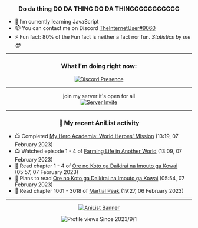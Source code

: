 <div align="center">

### Do da thing DO DA THING DO DA THINGGGGGGGGGGG
</div>

- 🌱 I’m currently learning JavaScript
- 📫 You can contact me on Discord [TheInternetUser#9060](https://discord.com/users/534117072796385300)
- ⚡ Fun fact: 80% of the Fun fact is neither a fact nor fun. _Statistics by me 😎_
<hr>

<div align="center">

### What I'm doing right now:
[![Discord Presence](https://lanyard.cnrad.dev/api/534117072796385300)](https://discord.com/users/534117072796385300)
<hr>

join my server it's open for all <br>
[![Server Invite](https://invidget.switchblade.xyz/bfYgVHxrSs)](https://discord.gg/bfYgVHxrSs)

<hr>
  
### 🌸 My recent AniList activity

</div>

<!-- ANILIST_ACTIVITY:start -->

-   📺 Completed [My Hero Academia: World Heroes' Mission](https://anilist.co/anime/126659) (13:19, 07 February 2023)
-   📺 Watched episode 1 - 4 of [Farming Life in Another World](https://anilist.co/anime/146850) (13:09, 07 February 2023)
-   📖 Read chapter 1 - 4 of [Ore no Koto ga Daikirai na Imouto ga Kowai](https://anilist.co/manga/159020) (05:57, 07 February 2023)
-   📖 Plans to read [Ore no Koto ga Daikirai na Imouto ga Kowai](https://anilist.co/manga/159020) (05:54, 07 February 2023)
-   📖 Read chapter 1001 - 3018 of [Martial Peak](https://anilist.co/manga/104494) (19:27, 06 February 2023)

<!-- ANILIST_ACTIVITY:end -->
<hr>

<div align="center">

[![AniList Banner](https://img.anili.st/User/929966)](https://anilist.co/user/TheInternetUser)

![Profile views](https://gpvc.arturio.dev/TheInternetUse7) Since 2023/9/1

</div>
